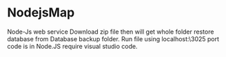 # NodejsMap
Node-Js web service
Download zip file then will get whole folder
restore database from Database backup folder.
Run file using localhost:\\3025 port 
code is in Node.JS require visual studio code.
